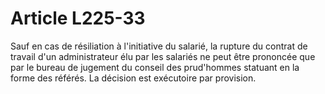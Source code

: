 # Article L225-33

Sauf en cas de résiliation à l'initiative du salarié, la rupture du contrat de travail d'un administrateur élu par les salariés ne peut être prononcée que par le bureau de jugement du conseil des prud'hommes statuant en la forme des référés. La décision est exécutoire par provision.
